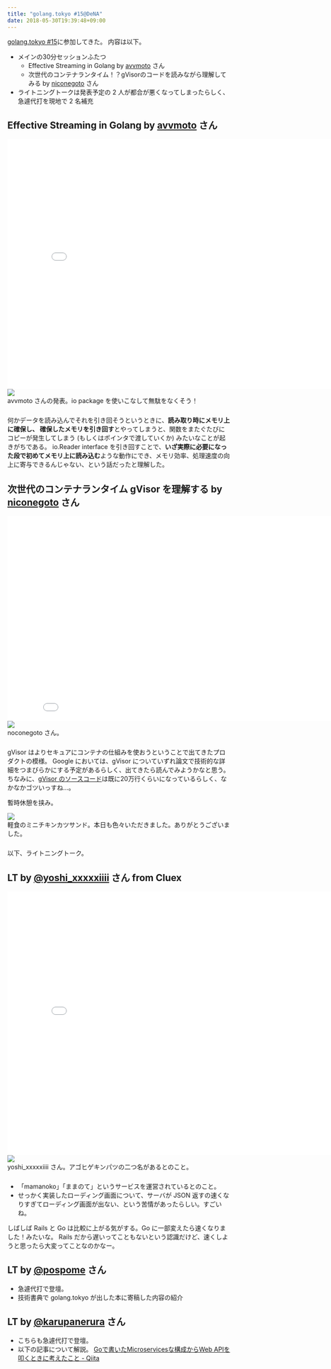 ```yaml
---
title: "golang.tokyo #15@DeNA"
date: 2018-05-30T19:39:48+09:00
---
```



[golang.tokyo #15](https://golangtokyo.connpass.com/event/87064/)に参加してきた。
内容は以下。

* メインの30分セッションふたつ
  * Effective Streaming in Golang by [avvmoto](https://twitter.com/avvmoto) さん
  * 次世代のコンテナランタイム！？gVisorのコードを読みながら理解してみる by [niconegoto](https://twitter.com/niconegoto) さん
* ライトニングトークは発表予定の 2 人が都合が悪くなってしまったらしく、急遽代打を現地で 2 名補充

## Effective Streaming in Golang by [avvmoto](https://twitter.com/avvmoto) さん

<iframe id="talk_frame_446760" src="//speakerdeck.com/player/3431ee80147b48b2beabf723612382e5" width="800" height="565" style="border:0; padding:0; margin:0; background:transparent;" frameborder="0" allowtransparency="true" allowfullscreen="allowfullscreen" mozallowfullscreen="true" webkitallowfullscreen="true"></iframe>

<div style="margin-bottom:24px">
  <a href=/images/golang.tokyo-15/10.jpg><img src=/images/golang.tokyo-15/resized_10.jpg /></a>
  <div class="caption">avvmoto さんの発表。io package を使いこなして無駄をなくそう！</div>
</div>

何かデータを読み込んでそれを引き回そうというときに、**読み取り時にメモリ上に確保し、 確保したメモリを引き回す**とやってしまうと、関数をまたぐたびにコピーが発生してしまう (もしくはポインタで渡していくか) みたいなことが起きがちである。
io.Reader interface を引き回すことで、**いざ実際に必要になった段で初めてメモリ上に読み込む**ような動作にでき、メモリ効率、処理速度の向上に寄与できるんじゃない、という話だったと理解した。

## 次世代のコンテナランタイム gVisor を理解する by [niconegoto](https://twitter.com/niconegoto) さん

<iframe id="talk_frame_446448" src="//speakerdeck.com/player/648504c5f1724ee5b97d1f14ca12a4cb" width="850" height="463" style="border:0; padding:0; margin:0; background:transparent;" frameborder="0" allowtransparency="true" allowfullscreen="allowfullscreen" mozallowfullscreen="true" webkitallowfullscreen="true"></iframe>

<div style="margin-bottom:24px">
  <a href=/images/golang.tokyo-15/08.jpg><img src=/images/golang.tokyo-15/resized_08.jpg /></a>
  <div class="caption">noconegoto さん。</div>
</div>

gVisor はよりセキュアにコンテナの仕組みを使おうということで出てきたプロダクトの模様。
Google においては、gVisor についていずれ論文で技術的な詳細をつまびらかにする予定があるらしく、出てきたら読んでみようかなと思う。
ちなみに、[gVisor のソースコード](https://github.com/google/gvisor)は既に20万行くらいになっているらしく、なかなかゴツいっすね…。

暫時休憩を挟み。

<div style="margin-bottom:24px">
  <a href=/images/golang.tokyo-15/03.jpg><img src=/images/golang.tokyo-15/resized_03.jpg /></a>
  <div class="caption">軽食のミニチキンカツサンド。本日も色々いただきました。ありがとうございました。</div>
</div>

以下、ライトニングトーク。

## LT by [@yoshi_xxxxxiiii](https://twitter.com/yoshi_xxxxxiiii) さん from Cluex

<iframe id="talk_frame_446461" src="//speakerdeck.com/player/e4a3aaa06df042cbbcd90cd215ec858d" width="800" height="596" style="border:0; padding:0; margin:0; background:transparent;" frameborder="0" allowtransparency="true" allowfullscreen="allowfullscreen" mozallowfullscreen="true" webkitallowfullscreen="true"></iframe>

<div style="margin-bottom:24px">
  <a href=/images/golang.tokyo-15/04.jpg><img src=/images/golang.tokyo-15/resized_04.jpg /></a>
  <div class="caption">yoshi_xxxxxiiii さん。アゴヒゲキンパツの二つ名があるとのこと。</div>
</div>

* 「mamanoko」「ままのて」というサービスを運営されているとのこと。
* せっかく実装したローディング画面について、サーバが JSON 返すの速くなりすぎてローディング画面が出ない、という苦情があったらしい。すごいね。

しばしば Rails と Go は比較に上がる気がする。Go に一部変えたら速くなりました！みたいな。
Rails だから遅いってこともないという認識だけど、速くしようと思ったら大変ってことなのかなー。

## LT by [@pospome](https://twitter.com/pospome) さん

* 急遽代打で登壇。
* 技術書典で golang.tokyo が出した本に寄稿した内容の紹介

## LT by [@karupanerura](https://twitter.com/karupanerura) さん

* こちらも急遽代打で登壇。
* 以下の記事について解説。
<a class="embedly-card" href="https://qiita.com/karupanerura/items/fa3b35dfdceb96730b03">Goで書いたMicroservicesな構成からWeb APIを叩くときに考えたこと - Qiita</a>
<script async src="//cdn.embedly.com/widgets/platform.js" charset="UTF-8"></script>


